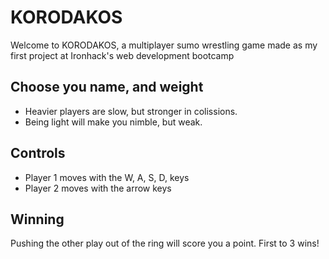 # KORODAKOS

Welcome to KORODAKOS, a multiplayer sumo wrestling game made as my first project at Ironhack's web development bootcamp

## Choose you name, and weight

  - Heavier players are slow, but stronger in colissions.
  - Being light will make you nimble, but weak.
  
## Controls
  
  - Player 1 moves with the W, A, S, D, keys
  - Player 2 moves with the arrow keys
  
## Winning

Pushing the other play out of the ring will score you a point. First to 3 wins!
 
  
